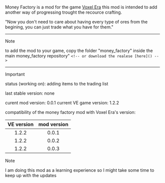 Money Factory is a mod for the game [Voxel Era](https://store.steampowered.com/app/3192010/Voxel_Eras/) this mod is intended to add another way of progressing trought the recource crafting.

"Now you don't need to care about having every type of ores from the begining, you can just trade what you have for them."

---

> [!NOTE]
> to add the mod to your game, copy the folder "money_factory" inside the main money_factory repository" `<!-- or download the realese [here]() -->`

---

> [!IMPORTANT]
> status (working on): adding items to the trading list

last stable version: none

curent mod version: 0.0.1
current VE game version: 1.2.2

compatibility of the money factory mod with Voxel Era's version:

| VE version | mod version |
| :--------: | :---------: |
|   1.2.2   |    0.0.1    |
|   1.2.2   |    0.0.2    |
|   1.2.2   |    0.0.3    |

> [!NOTE]
> I am doing this mod as a learning experience so I might take some time to keep up with the updates

